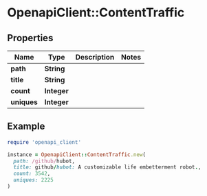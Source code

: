 # OpenapiClient::ContentTraffic

## Properties

| Name | Type | Description | Notes |
| ---- | ---- | ----------- | ----- |
| **path** | **String** |  |  |
| **title** | **String** |  |  |
| **count** | **Integer** |  |  |
| **uniques** | **Integer** |  |  |

## Example

```ruby
require 'openapi_client'

instance = OpenapiClient::ContentTraffic.new(
  path: /github/hubot,
  title: github/hubot: A customizable life embetterment robot.,
  count: 3542,
  uniques: 2225
)
```

